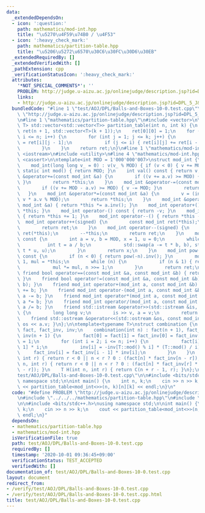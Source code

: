 ```yaml
---
data:
  _extendedDependsOn:
  - icon: ':question:'
    path: mathematics/mod-int.hpp
    title: "\u5270\u4F59\u74B0 / \u4F53"
  - icon: ':heavy_check_mark:'
    path: mathematics/partition-table.hpp
    title: "\u5206\u5272\u6570\u30C6\u30FC\u30D6\u30EB"
  _extendedRequiredBy: []
  _extendedVerifiedWith: []
  _pathExtension: cpp
  _verificationStatusIcon: ':heavy_check_mark:'
  attributes:
    '*NOT_SPECIAL_COMMENTS*': ''
    PROBLEM: http://judge.u-aizu.ac.jp/onlinejudge/description.jsp?id=DPL_5_J&lang=ja
    links:
    - http://judge.u-aizu.ac.jp/onlinejudge/description.jsp?id=DPL_5_J&lang=ja
  bundledCode: "#line 1 \"test/AOJ/DPL/Balls-and-Boxes-10-0.test.cpp\"\n#define PROBLEM\
    \ \"http://judge.u-aizu.ac.jp/onlinejudge/description.jsp?id=DPL_5_J&lang=ja\"\
    \n#line 1 \"mathematics/partition-table.hpp\"\n#include <vector>\n\ntemplate<typename\
    \ T> std::vector<std::vector<T>> partition_table(int n, int k) {\n    std::vector\
    \ ret(n + 1, std::vector<T>(k + 1));\n    ret[0][0] = 1;\n    for (int i = 0;\
    \ i <= n; i++) {\n        for (int j = 1; j <= k; j++) {\n            ret[i][j]\
    \ = ret[i][j - 1];\n            if (j <= i) { ret[i][j] += ret[i - j][j]; }\n\
    \        }\n    }\n    return ret;\n}\n#line 1 \"mathematics/mod-int.hpp\"\n#include\
    \ <iostream>\n#include <utility>\n#line 4 \"mathematics/mod-int.hpp\"\n#include\
    \ <cassert>\n\ntemplate<int MOD = 1'000'000'007>\nstruct mod_int {\n    int v;\n\
    \    mod_int(long long v_ = 0) : v(v_ % MOD) { if (v < 0) { v += MOD; }}\n   \
    \ static int mod() { return MOD; }\n    int val() const { return v; }\n    mod_int\
    \ &operator+=(const mod_int &a) {\n        if ((v += a.v) >= MOD) { v -= MOD;\
    \ }\n        return *this;\n    }\n    mod_int &operator-=(const mod_int &a) {\n\
    \        if ((v += MOD - a.v) >= MOD) { v -= MOD; }\n        return *this;\n \
    \   }\n    mod_int &operator*=(const mod_int &a) {\n        v = (int) ((long long)\
    \ v * a.v % MOD);\n        return *this;\n    }\n    mod_int &operator/=(const\
    \ mod_int &a) { return *this *= a.inv(); }\n    mod_int operator+() const { return\
    \ *this; }\n    mod_int operator-() const { return -v; }\n    mod_int operator++()\
    \ { return *this += 1; }\n    mod_int operator--() { return *this -= 1; }\n  \
    \  mod_int operator++(signed) {\n        const mod_int ret(*this);\n        ++*this;\n\
    \        return ret;\n    }\n    mod_int operator--(signed) {\n        const mod_int\
    \ ret(*this);\n        --*this;\n        return ret;\n    }\n    mod_int inv()\
    \ const {\n        int a = v, b = MOD, x = 1, u = 0;\n        while (b) {\n  \
    \          int t = a / b;\n            std::swap(a -= t * b, b), std::swap(x -=\
    \ t * u, u);\n        }\n        return x;\n    }\n    mod_int pow(long long n)\
    \ const {\n        if (n < 0) { return pow(-n).inv(); }\n        mod_int ret =\
    \ 1, mul = *this;\n        while (n) {\n            if (n & 1) { ret *= mul; }\n\
    \            mul *= mul, n >>= 1;\n        }\n        return ret;\n    }\n   \
    \ friend bool operator==(const mod_int &a, const mod_int &b) { return a.v == b.v;\
    \ }\n    friend bool operator!=(const mod_int &a, const mod_int &b) { return std::rel_ops::operator!=(a,\
    \ b); }\n    friend mod_int operator+(mod_int a, const mod_int &b) { return a\
    \ += b; }\n    friend mod_int operator-(mod_int a, const mod_int &b) { return\
    \ a -= b; }\n    friend mod_int operator*(mod_int a, const mod_int &b) { return\
    \ a *= b; }\n    friend mod_int operator/(mod_int a, const mod_int &b) { return\
    \ a /= b; }\n    friend std::istream &operator>>(std::istream &is, mod_int &a)\
    \ {\n        long long v;\n        is >> v, a = v;\n        return is;\n    }\n\
    \    friend std::ostream &operator<<(std::ostream &os, const mod_int &a) { return\
    \ os << a.v; }\n};\n\ntemplate<typename T>\nstruct combination {\n    std::vector<T>\
    \ fact, fact_inv, inv;\n    combination(int n) : fact(n + 1), fact_inv(n + 1),\
    \ inv(n + 1) {\n        fact[0] = fact[1] = fact_inv[0] = fact_inv[1] = inv[1]\
    \ = 1;\n        for (int i = 2; i <= n; i++) {\n            fact[i] = fact[i -\
    \ 1] * i;\n            inv[i] = -inv[T::mod() % i] * (T::mod() / i);\n       \
    \     fact_inv[i] = fact_inv[i - 1] * inv[i];\n        }\n    }\n    T P(int n,\
    \ int r) { return r < 0 || n < r ? 0 : (fact[n] * fact_inv[n - r]); }\n    T C(int\
    \ n, int r) { return r < 0 || n < r ? 0 : (fact[n] * fact_inv[r] * fact_inv[n\
    \ - r]); }\n    T H(int n, int r) { return C(n + r - 1, r); }\n};\n#line 4 \"\
    test/AOJ/DPL/Balls-and-Boxes-10-0.test.cpp\"\n\n#include <bits/stdc++.h>\nusing\
    \ namespace std;\n\nint main() {\n    int n, k;\n    cin >> n >> k;\n    cout\
    \ << partition_table<mod_int<>>(n, k)[n][k] << endl;\n}\n"
  code: "#define PROBLEM \"http://judge.u-aizu.ac.jp/onlinejudge/description.jsp?id=DPL_5_J&lang=ja\"\
    \n#include \"../../../mathematics/partition-table.hpp\"\n#include \"../../../mathematics/mod-int.hpp\"\
    \n\n#include <bits/stdc++.h>\nusing namespace std;\n\nint main() {\n    int n,\
    \ k;\n    cin >> n >> k;\n    cout << partition_table<mod_int<>>(n, k)[n][k] <<\
    \ endl;\n}"
  dependsOn:
  - mathematics/partition-table.hpp
  - mathematics/mod-int.hpp
  isVerificationFile: true
  path: test/AOJ/DPL/Balls-and-Boxes-10-0.test.cpp
  requiredBy: []
  timestamp: '2020-10-01 09:36:45+09:00'
  verificationStatus: TEST_ACCEPTED
  verifiedWith: []
documentation_of: test/AOJ/DPL/Balls-and-Boxes-10-0.test.cpp
layout: document
redirect_from:
- /verify/test/AOJ/DPL/Balls-and-Boxes-10-0.test.cpp
- /verify/test/AOJ/DPL/Balls-and-Boxes-10-0.test.cpp.html
title: test/AOJ/DPL/Balls-and-Boxes-10-0.test.cpp
---
```

